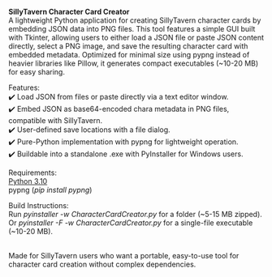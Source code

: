 <b>SillyTavern Character Card Creator</b><br>
A lightweight Python application for creating SillyTavern character cards by embedding JSON data into PNG files. This tool features a simple GUI built with Tkinter, allowing users to either load a JSON file or paste JSON content directly, select a PNG image, and save the resulting character card with embedded metadata. Optimized for minimal size using pypng instead of heavier libraries like Pillow, it generates compact executables (~10-20 MB) for easy sharing.<br>

Features:<br>
✔️ Load JSON from files or paste directly via a text editor window.<br>
✔️ Embed JSON as base64-encoded chara metadata in PNG files, compatible with SillyTavern.<br>
✔️ User-defined save locations with a file dialog.<br>
✔️ Pure-Python implementation with pypng for lightweight operation.<br>
✔️ Buildable into a standalone .exe with PyInstaller for Windows users.<br>

Requirements:<br>
<a href="https://www.python.org/downloads/release/python-31011/">Python 3.10</a><br>
pypng (<i>pip install pypng</i>)<br>

Build Instructions:<br>
Run <i>pyinstaller -w CharacterCardCreator.py</i> for a folder (~5-15 MB zipped).<br>
Or <i>pyinstaller -F -w CharacterCardCreator.py</i> for a single-file executable (~10-20 MB).<br><br>

Made for SillyTavern users who want a portable, easy-to-use tool for character card creation without complex dependencies.
